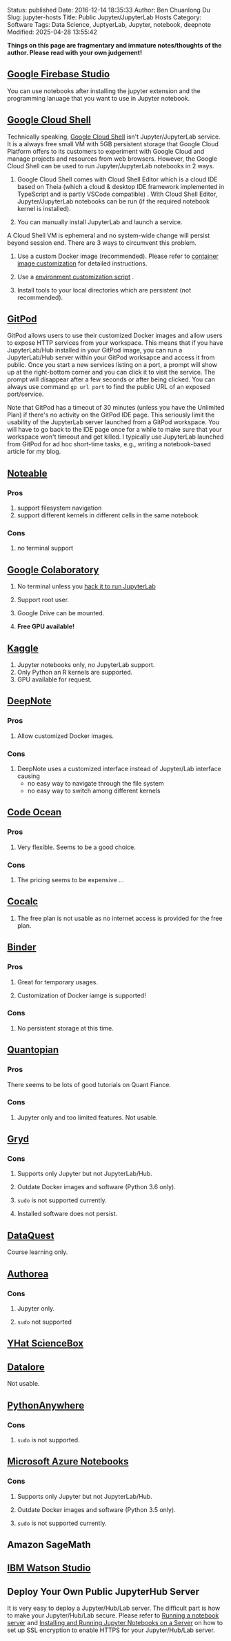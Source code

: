 Status: published
Date: 2016-12-14 18:35:33
Author: Ben Chuanlong Du
Slug: jupyter-hosts
Title: Public Jupyter/JupyterLab Hosts
Category: Software
Tags: Data Science, JuptyerLab, Jupyter, notebook, deepnote
Modified: 2025-04-28 13:55:42

**Things on this page are fragmentary and immature notes/thoughts of the author. Please read with your own judgement!**

## [Google Firebase Studio]( https://www.legendu.net/misc/blog/tips-on-project-idx )

You can use notebooks after installing the jupyter extension
and the programming lanuage that you want to use in Jupyter notebook.

## [Google Cloud Shell](https://cloud.google.com/shell/docs)
Technically speaking,
[Google Cloud Shell](https://cloud.google.com/shell/docs)
isn't Jupyter/JupyterLab service.
It is a always free small VM with 5GB persistent storage
that Google Cloud Platform offers to its customers 
to experiment with Google Cloud and manage projects and resources from web browsers. 
However,
the Google Cloud Shell can be used to run Jupyter/JupyterLab notebooks in 2 ways.

1. Google Cloud Shell comes with Cloud Shell Editor
    which is a cloud IDE based on Theia 
    (which a cloud & desktop IDE framework implemented in TypeScript and is partly VSCode compatible)
    .
    With Cloud Shell Editor,
    Jupyter/JupyterLab notebooks can be run 
    (if the required notebook kernel is installed).

2. You can manually install JupyterLab and launch a service. 

A Cloud Shell VM is ephemeral and no system-wide change will persist beyond session end.
There are 3 ways to circumvent this problem.

1. Use a custom Docker image (recommended).
    Please refer to
    [container image customization](https://cloud.google.com/shell/docs/configuring-cloud-shell#container_image_customization)
    for detailed instructions.

2. Use a 
    [environment customization script](https://cloud.google.com/shell/docs/configuring-cloud-shell#environment_customization_script)
    .

3. Install tools to your local directories which are persistent (not recommended).

## [GitPod](https://www.gitpod.io/)

GitPod allows users to use their customized Docker images 
and allow users to expose HTTP services from your workspace.
This means that if you have JupyterLab/Hub installed in your GitPod image,
you can run a JupyterLab/Hub server within your GitPod worksapce and access it from public.
Once you start a new services listing on a port,
a prompt will show up at the right-bottom corner and you can click it to visit the service.
The prompt will disappear after a few seconds or after being clicked. 
You can always use command `gp url port` to find the public URL of an exposed port/service.

Note that GitPod has a timeout of 30 minutes (unless you have the Unlimited Plan) 
if there's no activity on the GitPod IDE page. 
This seriously limit the usability of the JupyterLab server launched from a GitPod workspace.
You will have to go back to the IDE page once for a while 
to make sure that your workspace won't timeout and get killed.
I typically use JupyterLab launched from GitPod for ad hoc short-time tasks,
e.g., writing a notebook-based article for my blog.

## [Noteable](https://app.noteable.io)
### Pros
1. support filesystem navigation
2. support different kernels in different cells in the same notebook
### Cons
1. no terminal support

## [Google Colaboratory](https://colab.research.google.com/)

1. No terminal unless you 
    [hack it to run JupyterLab](https://numba.pydata.org/numba-doc/dev/reference/jit-compilation.html?highlight=target%20cuda)

2. Support root user.

3. Google Drive can be mounted.

3. **Free GPU available!**

## [Kaggle](https://www.kaggle.com/)

1. Jupyter notebooks only, no JupyterLab support.
3. Only Python an R kernels are supported.
4. GPU available for request.

## [DeepNote](https://deepnote.com/)

### Pros

1. Allow customized Docker images.

### Cons

1. DeepNote uses a customized interface instead of Jupyter/Lab interface
    causing
    - no easy way to navigate through the file system
    - no easy way to switch among different kernels

## [Code Ocean](https://codeocean.com/)

### Pros

1. Very flexible. Seems to be a good choice. 

### Cons

1. The pricing seems to be expensive ...

## [Cocalc](https://cocalc.com/)

1. The free plan is not usable as no internet access is provided for the free plan.

## [Binder](https://mybinder.org/)

### Pros

1. Great for temporary usages. 

2. Customization of Docker iamge is supported!

### Cons

1. No persistent storage at this time.

## [Quantopian](https://www.quantopian.com/)

### Pros

There seems to be lots of good tutorials on Quant Fiance. 

### Cons

1. Jupyter only and too limited features. Not usable. 

## [Gryd](https://gryd.us/)

### Cons

1. Supports only Jupyter but not JupyterLab/Hub.

2. Outdate Docker images and software (Python 3.6 only).

3. `sudo` is not supported currently.

4. Installed software does not persist.

## [DataQuest](https://www.dataquest.io/)

Course learning only.

## [Authorea](https://authorea.com/)

### Cons

1. Jupyter only. 

2. `sudo` not supported

## [YHat ScienceBox](https://aws.amazon.com/marketplace/pp/B00KQY1T32/ref=mkt_wir_yhatsciencebox)

## [Datalore](https://datalore.io/)

Not usable.

## [PythonAnywhere](https://www.pythonanywhere.com/)

### Cons

1. `sudo` is not supported.

## [Microsoft Azure Notebooks](https://notebooks.azure.com/#)

### Cons

1. Supports only Jupyter but not JupyterLab/Hub. 

2. Outdate Docker images and software (Python 3.5 only).

3. `sudo` is not supported currently.

## Amazon SageMath

## [IBM Watson Studio](https://www.ibm.com/cloud/watson-studio)

## Deploy Your Own Public JupyterHub Server

It is very easy to deploy a Jupyter/Hub/Lab server.
The difficult part is how to make your Jupyter/Hub/Lab secure.
Please refer to
[Running a notebook server](http://jupyter-notebook.readthedocs.io/en/latest/public_server.html)
and
[Installing and Running Jupyter Notebooks on a Server](https://janakiev.com/blog/jupyter-notebook-server/)
on how to set up SSL encryption to enable HTTPS for your Jupyter/Hub/Lab server.

